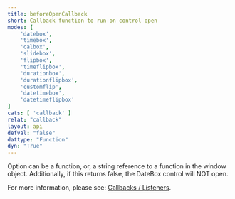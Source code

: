 ```yaml
---
title: beforeOpenCallback
short: Callback function to run on control open
modes: [
	'datebox',
	'timebox',
	'calbox',
	'slidebox',
	'flipbox',
	'timeflipbox',
	'durationbox',
	'durationflipbox',
	'customflip',
	'datetimebox',
	'datetimeflipbox'
]
cats: [ 'callback' ]
relat: "callback"
layout: api
defval: "false"
dattype: "Function"
dyn: "True"
---
```


Option can be a function, or, a string reference to a function in the window object.  Additionally, 
if this returns false, the DateBox control will NOT open.

For more information, please see: [Callbacks / Listeners]({{site.basesite}}doc/6-1-callback/).



